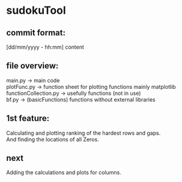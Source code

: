# sudokuTool

## commit format:
[dd/mm/yyyy - hh:mm] content

## file overview:
main.py -> main code <br>
plotFunc.py -> function sheet for plotting functions mainly matplotlib <br>
functionCollection.py -> usefully functions (not in use) <br>
bf.py -> (basicFunctions) functions without external libraries 


## 1st feature:
Calculating and plotting ranking of the hardest rows and gaps. <br>
And finding the locations of all Zeros.

## next
Adding the calculations and plots for columns.
